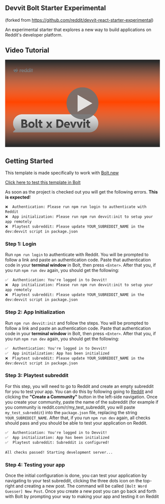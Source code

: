 ## Devvit Bolt Starter Experimental

(forked from https://github.com/reddit/devvit-react-starter-experimental)

An experimental starter that explores a new way to build applications on Reddit's developer platform.

## Video Tutorial

[![Video Tutorial](video-preview.png)](https://www.youtube.com/watch?v=bcOm7NE30c4)

## Getting Started

This template is made specifically to work with [Bolt.new](https://bolt.new)

[Click here to test this template in Bolt](https://bolt.new/github.com/reddit/devvit-bolt-starter-experimental)

As soon as the project is checked out you will get the following errors.
**This is expected**!

```
❌  Authentication: Please run npm run login to authenticate with Reddit
❌  App initialization: Please run npm run devvit:init to setup your app remotely
❌  Playtest subreddit: Please update YOUR_SUBREDDIT_NAME in the dev:devvit script in package.json
```

### Step 1: Login

Run `npm run login` to authenticate with Reddit. You will be prompted to follow a link and paste an authentication code. Paste that authentication code in your **terminal window** in Bolt, then press `<Enter>`. After that you, if you run `npm run dev` again, you should get the following:

```
✅  Authentication: You're logged in to Devvit!
❌  App initialization: Please run npm run devvit:init to setup your app remotely
❌  Playtest subreddit: Please update YOUR_SUBREDDIT_NAME in the dev:devvit script in package.json
```

### Step 2: App Initialization

Run `npm run devvit:init` and follow the steps. You will be prompted to follow a link and paste an authentication code. Paste that authentication code in your **terminal window** in Bolt, then press `<Enter>`. After that you, if you run `npm run dev` again, you should get the following:

```
✅  Authentication: You're logged in to Devvit!
✅  App initialization: App has been initialized
❌  Playtest subreddit: Please update YOUR_SUBREDDIT_NAME in the dev:devvit script in package.json
```

### Step 3: Playtest subreddit

For this step, you will need to go to Reddit and create an empty subreddit for you to test your app. You can do this by following going to [Reddit](https://www.reddit.com) and clicking the **"Create a Community"** button in the left-side navigation. Once you create your community, paste the name of the subreddit (for example if you community is reddit.com/r/my_test_subreddit, you will paste `my_test_subreddit`) into the `package.json` file, replacing the string `YOUR_SUBREDDIT_NAME`. After that, if you run `npm run dev` again, all checks should pass and you should be able to test your application on Reddit.

```
✅  Authentication: You're logged in to Devvit!
✅  App initialization: App has been initialized
✅  Playtest subreddit: Subreddit is configured!

All checks passed! Starting development server...
```

### Step 4: Testing your app

Once the initial configuration is done, you can test your application by navigating to your test subreddit, clicking the three dots icon on the top-right and creating a new post. The command will be called `[Bolt Word Guesser] New Post`. Once you create a new post you can go back and forth with Bolt by prompting your way to making your app and testing it on Reddit
